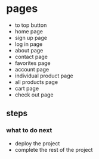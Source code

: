 # pages
- to top button
- home page
- sign up page
- log in page
- about page 
- contact page
- favorites page
- account page
- individual product page
- all products page
- cart page
- check out page

## steps
<!-- - tailwind documentation  -->
<!-- - start analysing the project  -->
  <!-- -- differences on different screens -->
  <!-- -- variables [colors - font sizes- font families - spacing] -->
<!-- - start with home page -->


### what to do next 
<!-- - fix the iphone image -->
<!-- - insert the rest of the carousal elements  -->
- deploy the project
- complete the rest of the project
